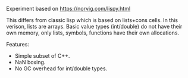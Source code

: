
Experiment based on https://norvig.com/lispy.html

This differs from classic lisp which is based on lists+cons cells.
In this verison, lists are arrays. Basic value types (int/double) do not have their own memory, only lists, symbols, functions have their own allocations.

Features:
 * Simple subset of C++.
 * NaN boxing.
 * No GC overhead for int/double types.